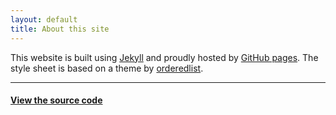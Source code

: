 ```yaml
---
layout: default
title: About this site
---
```


This website is built using [Jekyll](http://jekyllrb.com/) and proudly
hosted by [GitHub pages](http://pages.github.com/). The style sheet is
based on a theme by [orderedlist](https://github.com/orderedlist).

----

#### [View the source code](https://github.com/ChrisCummins/chriscummins.github.io)
